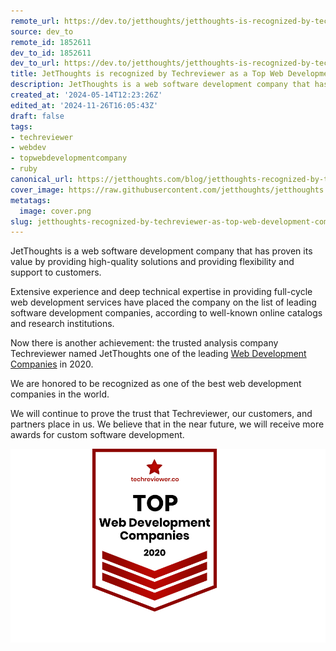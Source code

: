 ```yaml
---
remote_url: https://dev.to/jetthoughts/jetthoughts-is-recognized-by-techreviewer-as-a-top-web-development-company-in-2020-oom
source: dev_to
remote_id: 1852611
dev_to_id: 1852611
dev_to_url: https://dev.to/jetthoughts/jetthoughts-is-recognized-by-techreviewer-as-a-top-web-development-company-in-2020-oom
title: JetThoughts is recognized by Techreviewer as a Top Web Development Company in 2020
description: JetThoughts is a web software development company that has proven its value by providing high-quality...
created_at: '2024-05-14T12:23:26Z'
edited_at: '2024-11-26T16:05:43Z'
draft: false
tags:
- techreviewer
- webdev
- topwebdevelopmentcompany
- ruby
canonical_url: https://jetthoughts.com/blog/jetthoughts-recognized-by-techreviewer-as-top-web-development-company-in-2020-webdev/
cover_image: https://raw.githubusercontent.com/jetthoughts/jetthoughts.github.io/master/content/blog/jetthoughts-recognized-by-techreviewer-as-top-web-development-company-in-2020-webdev/cover.png
metatags:
  image: cover.png
slug: jetthoughts-recognized-by-techreviewer-as-top-web-development-company-in-2020-webdev
---
```

JetThoughts is a web software development company that has proven its value by providing high-quality solutions and providing flexibility and support to customers.

Extensive experience and deep technical expertise in providing full-cycle web development services have placed the company on the list of leading software development companies, according to well-known online catalogs and research institutions.

Now there is another achievement: the trusted analysis company Techreviewer named JetThoughts one of the leading [Web Development Companies](https://techreviewer.co/top-web-development-companies) in 2020.

We are honored to be recognized as one of the best web development companies in the world.

We will continue to prove the trust that Techreviewer, our customers, and partners place in us. We believe that in the near future, we will receive more awards for custom software development.

![](file_0.png)
